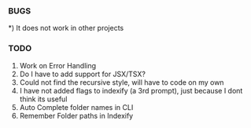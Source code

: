 ### BUGS
*) It does not work in other projects

### TODO
1) Work on Error Handling
4) Do I have to add support for JSX/TSX?
5) Could not find the recursive style, will have to code on my own
6) I have not added flags to indexify (a 3rd prompt), just because I dont think its useful
7) Auto Complete folder names in CLI
8) Remember Folder paths in Indexify